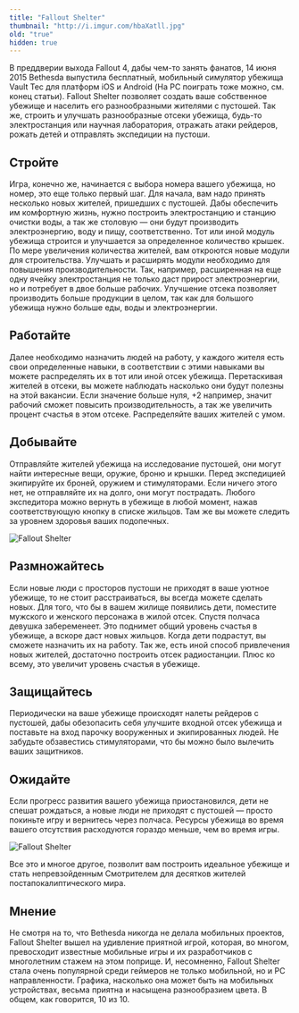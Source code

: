 ```yaml
---
title: "Fallout Shelter"
thumbnail: "http://i.imgur.com/hbaXatll.jpg"
old: "true"
hidden: true
---
```

	
В преддверии выхода Fallout 4, дабы чем-то занять фанатов, 14 июня 2015 Bethesda выпустила бесплатный, мобильный симулятор убежища Vault Tec для платформ iOS и Android (На PC поиграть тоже можно, см. конец статьи). Fallout Shelter позволяет создать ваше собственное убежище и населить его разнообразными жителями с пустошей. Так же, строить и улучшать разнообразные отсеки убежища, будь-то электростанция или научная лаборатория, отражать атаки рейдеров, рожать детей и отправлять экспедиции на пустоши.

<div full>
	<div class="youtube" id="HY4jCjufLG8"></div>
</div>

## Стройте

Игра, конечно же, начинается с выбора номера вашего убежища, но номер, это еще только первый шаг. Для начала, вам надо принять несколько новых жителей, пришедших с пустошей. Дабы обеспечить им комфортную жизнь, нужно построить электростанцию и станцию очистки воды, а так же столовую — они будут производить электроэнергию, воду и пищу, соответственно. Тот или иной модуль убежища строится и улучшается за определенное количество крышек. По мере увеличения количества жителей, вам откроются новые модули для строительства. Улучшать и расширять модули необходимо для повышения производительности. Так, например, расширенная на еще одну ячейку электростанция не только даст прирост электроэнергии, но и потребует в двое больше рабочих. Улучшение отсека позволяет производить больше продукции в целом, так как для большого убежища нужно больше еды, воды и электроэнергии.

## Работайте

Далее необходимо назначить людей на работу, у каждого жителя есть свои определенные навыки, в соответствии с этими навыками вы можете распределять их в тот или иной отсек убежища. Перетаскивая жителей в отсеки, вы можете наблюдать насколько они будут полезны на этой вакансии. Если значение больше нуля, +2 например, значит рабочий сможет повысить производительность, а так же увеличить процент счастья в этом отсеке. Распределяйте ваших жителей с умом.

## Добывайте

Отправляйте жителей убежища на исследование пустошей, они могут найти интересные вещи, оружие, броню и крышки. Перед экспедицией экипируйте их броней, оружием и стимуляторами. Если ничего этого нет, не отправляйте их на долго, они могут пострадать. Любого экспедитора можно вернуть в убежище в любой момент, нажав соответствующую кнопку в списке жильцов. Там же вы можете следить за уровнем здоровья ваших подопечных.

![Fallout Shelter](http://i.imgur.com/hbaXatl.jpg)

## Размножайтесь

Если новые люди с просторов пустоши не приходят в ваше уютное убежище, то не стоит расстраиваться, вы всегда можете сделать новых. Для того, что бы в вашем жилище появились дети, поместите мужского и женского персонажа в жилой отсек. Спустя полчаса девушка забеременеет. Это поднимет общий уровень счастья в убежище, а вскоре даст новых жильцов. Когда дети подрастут, вы сможете назначить их на работу. Так же, есть иной способ привлечения новых жителей, достаточно построить отсек радиостанции. Плюс ко всему, это увеличит уровень счастья в убежище.

## Защищайтесь

Периодически на ваше убежище происходят налеты рейдеров с пустошей, дабы обезопасить себя улучшите входной отсек убежища и поставьте на вход парочку вооруженных и экипированных людей. Не забудьте обзавестись стимуляторами, что бы можно было вылечить ваших защитников.

## Ожидайте

Если прогресс развития вашего убежища приостановился, дети не спешат рождаться, а новые люди не приходят с пустошей — просто покиньте игру и вернитесь через полчаса. Ресурсы убежища во время вашего отсутствия расходуются гораздо меньше, чем во время игры.

![Fallout Shelter](http://i.imgur.com/pfwrx4d.jpg)

Все это и многое другое, позволит вам построить идеальное убежище и стать непревзойденным Смотрителем для десятков жителей постапокалиптического мира.

## Мнение

Не смотря на то, что Bethesda никогда не делала мобильных проектов, Fallout Shelter вышел на удивление приятной игрой, которая, во многом, превосходит известные мобильные игры и их разработчиков с многолетним стажем на этом поприще. И, несомненно, Fallout Shelter стала очень популярной среди геймеров не только мобильной, но и PC направленности. Графика, насколько она может быть на мобильных устройствах, весьма приятна и насыщена разнообразием цвета. В общем, как говорится, 10 из 10.